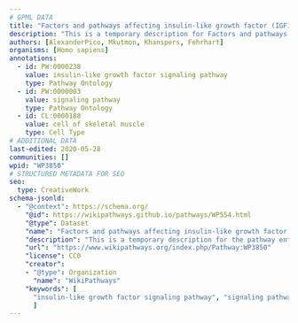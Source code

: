 ```yaml
---
# GPML DATA
title: "Factors and pathways affecting insulin-like growth factor (IGF1)-Akt signaling"
description: "This is a temporary description for Factors and pathways affecting insulin-like growth factor (IGF1)-Akt signaling"
authors: [AlexanderPico, Mkutmon, Khanspers, Fehrhart]
organisms: [Homo sapiens]
annotations:
  - id: PW:0000238
    value: insulin-like growth factor signaling pathway
    type: Pathway Ontology
  - id: PW:0000003
    value: signaling pathway
    type: Pathway Ontology
  - id: CL:0000188
    value: cell of skeletal muscle
    type: Cell Type
# ADDITIONAL DATA
last-edited: 2020-05-28
communities: []
wpid: "WP3850"
# STRUCTURED METADATA FOR SEO
seo:
  type: CreativeWork
schema-jsonld:
  - "@context": https://schema.org/
    "@id": https://wikipathways.github.io/pathways/WP554.html
    "@type": Dataset
    "name": "Factors and pathways affecting insulin-like growth factor (IGF1)-Akt signaling"
    "description": "This is a temporary description for the pathway entitled: Factors and pathways affecting insulin-like growth factor (IGF1)-Akt signaling"
    "url": "https://www.wikipathways.org/index.php/Pathway:WP3850"
    "license": CC0
    "creator":
    - "@type": Organization
      "name": "WikiPathways"
    "keywords": [
      "insulin-like growth factor signaling pathway", "signaling pathway", "cell of skeletal muscle",
      ]
---
```

